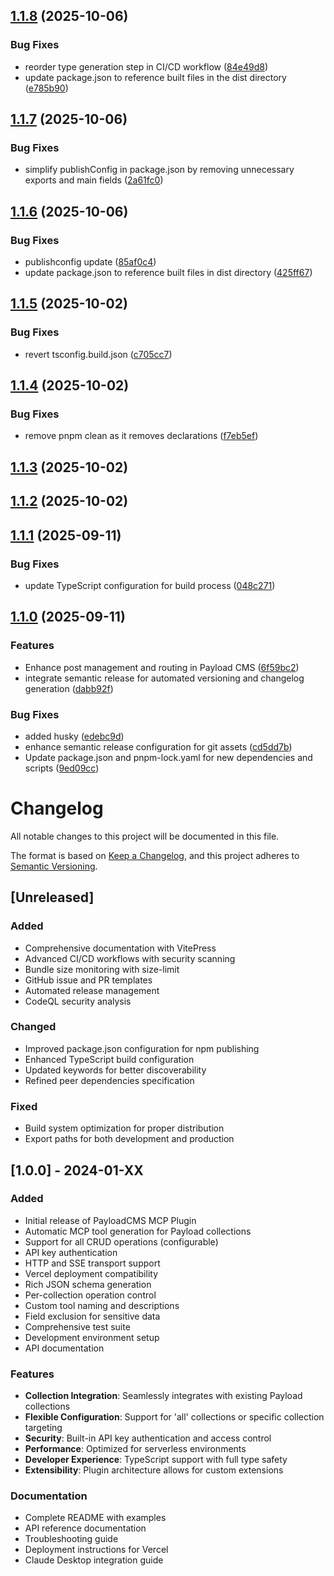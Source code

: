 ## [1.1.8](https://github.com/Antler-Digital/payload-plugin-mcp/compare/v1.1.7...v1.1.8) (2025-10-06)

### Bug Fixes

* reorder type generation step in CI/CD workflow ([84e49d8](https://github.com/Antler-Digital/payload-plugin-mcp/commit/84e49d8c4c52f00d9f858188a3bcf0791d29ee66))
* update package.json to reference built files in the dist directory ([e785b90](https://github.com/Antler-Digital/payload-plugin-mcp/commit/e785b90afd7d0b95efd06130516a9b412d96f371))

## [1.1.7](https://github.com/Antler-Digital/payload-plugin-mcp/compare/v1.1.6...v1.1.7) (2025-10-06)

### Bug Fixes

* simplify publishConfig in package.json by removing unnecessary exports and main fields ([2a61fc0](https://github.com/Antler-Digital/payload-plugin-mcp/commit/2a61fc0cb01c4cf66454630f535f9313695db1c9))

## [1.1.6](https://github.com/Antler-Digital/payload-plugin-mcp/compare/v1.1.5...v1.1.6) (2025-10-06)

### Bug Fixes

* publishconfig update ([85af0c4](https://github.com/Antler-Digital/payload-plugin-mcp/commit/85af0c4c9ebc2a2a0d2a097d306ef19876f56893))
* update package.json to reference built files in dist directory ([425ff67](https://github.com/Antler-Digital/payload-plugin-mcp/commit/425ff67e286663cd5004ca6240fdec6c958a30e9))

## [1.1.5](https://github.com/Antler-Digital/payload-plugin-mcp/compare/v1.1.4...v1.1.5) (2025-10-02)

### Bug Fixes

* revert tsconfig.build.json ([c705cc7](https://github.com/Antler-Digital/payload-plugin-mcp/commit/c705cc760ea3c82406dd0d2c69a8a3a4e9d18936))

## [1.1.4](https://github.com/Antler-Digital/payload-plugin-mcp/compare/v1.1.3...v1.1.4) (2025-10-02)

### Bug Fixes

* remove pnpm clean as it removes declarations ([f7eb5ef](https://github.com/Antler-Digital/payload-plugin-mcp/commit/f7eb5ef6c15cc8563f893dfba582eaa06595c6a3))

## [1.1.3](https://github.com/Antler-Digital/payload-plugin-mcp/compare/v1.1.2...v1.1.3) (2025-10-02)

## [1.1.2](https://github.com/Antler-Digital/payload-plugin-mcp/compare/v1.1.1...v1.1.2) (2025-10-02)

## [1.1.1](https://github.com/Antler-Digital/payload-plugin-mcp/compare/v1.1.0...v1.1.1) (2025-09-11)

### Bug Fixes

* update TypeScript configuration for build process ([048c271](https://github.com/Antler-Digital/payload-plugin-mcp/commit/048c271337ba546acf7016e82f4a5f202ad34790))

## [1.1.0](https://github.com/Antler-Digital/payload-plugin-mcp/compare/v1.0.0...v1.1.0) (2025-09-11)

### Features

* Enhance post management and routing in Payload CMS ([6f59bc2](https://github.com/Antler-Digital/payload-plugin-mcp/commit/6f59bc2aaf52601df66f98a3dd4b800d88d6561c))
* integrate semantic release for automated versioning and changelog generation ([dabb92f](https://github.com/Antler-Digital/payload-plugin-mcp/commit/dabb92f5b0882dee01429c2e98c50722f7ad2c4b))

### Bug Fixes

* added husky ([edebc9d](https://github.com/Antler-Digital/payload-plugin-mcp/commit/edebc9d60d495282a68597f368c152a870aa88b2))
* enhance semantic release configuration for git assets ([cd5dd7b](https://github.com/Antler-Digital/payload-plugin-mcp/commit/cd5dd7b2e11336d7091f3e7cd681ceaa82f67a00))
* Update package.json and pnpm-lock.yaml for new dependencies and scripts ([9ed09cc](https://github.com/Antler-Digital/payload-plugin-mcp/commit/9ed09cc20567cd18a5e92440130b30de8b4f81d1))

# Changelog

All notable changes to this project will be documented in this file.

The format is based on [Keep a Changelog](https://keepachangelog.com/en/1.0.0/),
and this project adheres to [Semantic Versioning](https://semver.org/spec/v2.0.0.html).

## [Unreleased]

### Added
- Comprehensive documentation with VitePress
- Advanced CI/CD workflows with security scanning
- Bundle size monitoring with size-limit
- GitHub issue and PR templates
- Automated release management
- CodeQL security analysis

### Changed
- Improved package.json configuration for npm publishing
- Enhanced TypeScript build configuration
- Updated keywords for better discoverability
- Refined peer dependencies specification

### Fixed
- Build system optimization for proper distribution
- Export paths for both development and production

## [1.0.0] - 2024-01-XX

### Added
- Initial release of PayloadCMS MCP Plugin
- Automatic MCP tool generation for Payload collections
- Support for all CRUD operations (configurable)
- API key authentication
- HTTP and SSE transport support
- Vercel deployment compatibility
- Rich JSON schema generation
- Per-collection operation control
- Custom tool naming and descriptions
- Field exclusion for sensitive data
- Comprehensive test suite
- Development environment setup
- API documentation

### Features
- **Collection Integration**: Seamlessly integrates with existing Payload collections
- **Flexible Configuration**: Support for 'all' collections or specific collection targeting
- **Security**: Built-in API key authentication and access control
- **Performance**: Optimized for serverless environments
- **Developer Experience**: TypeScript support with full type safety
- **Extensibility**: Plugin architecture allows for custom extensions

### Documentation
- Complete README with examples
- API reference documentation
- Troubleshooting guide
- Deployment instructions for Vercel
- Claude Desktop integration guide
